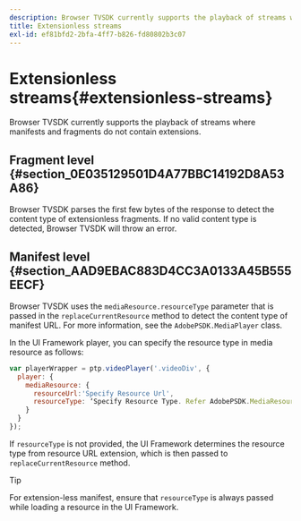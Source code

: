 ```yaml
---
description: Browser TVSDK currently supports the playback of streams where manifests and fragments do not contain extensions.
title: Extensionless streams
exl-id: ef81bfd2-2bfa-4ff7-b826-fd80802b3c07
---
```

# Extensionless streams{#extensionless-streams}

Browser TVSDK currently supports the playback of streams where manifests and fragments do not contain extensions.

## Fragment level {#section_0E035129501D4A77BBC14192D8A53A86}

Browser TVSDK parses the first few bytes of the response to detect the content type of extensionless fragments. If no valid content type is detected, Browser TVSDK will throw an error.

## Manifest level {#section_AAD9EBAC883D4CC3A0133A45B555EECF}

Browser TVSDK uses the `mediaResource.resourceType` parameter that is passed in the `replaceCurrentResource` method to detect the content type of manifest URL. For more information, see the `AdobePSDK.MediaPlayer` class.

In the UI Framework player, you can specify the resource type in media resource as follows: 

```js
var playerWrapper = ptp.videoPlayer('.videoDiv', { 
  player: { 
    mediaResource: { 
      resourceUrl:'Specify Resource Url', 
      resourceType: ‘Specify Resource Type. Refer AdobePSDK.MediaResourceType' 
    } 
  } 
}); 

```

If `resourceType` is not provided, the UI Framework determines the resource type from resource URL extension, which is then passed to `replaceCurrentResource` method. 

>[!TIP]
>
>For extension-less manifest, ensure that `resourceType` is always passed while loading a resource in the UI Framework.
